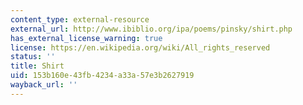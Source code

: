 ```yaml
---
content_type: external-resource
external_url: http://www.ibiblio.org/ipa/poems/pinsky/shirt.php
has_external_license_warning: true
license: https://en.wikipedia.org/wiki/All_rights_reserved
status: ''
title: Shirt
uid: 153b160e-43fb-4234-a33a-57e3b2627919
wayback_url: ''
---
```

